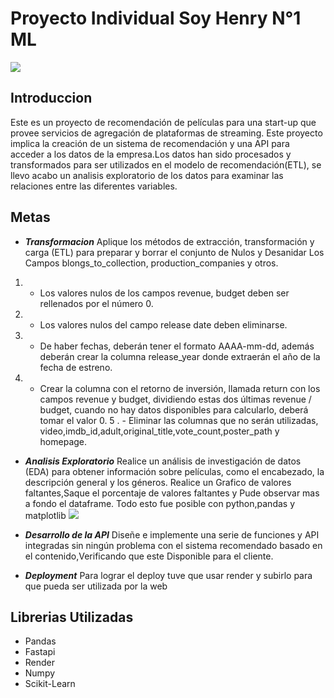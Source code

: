 # Proyecto Individual Soy Henry N°1  ML
![](https://assets.soyhenry.com/henry-landing/assets/Henry/logo-white.png)

## Introduccion
Este es un proyecto de recomendación de películas para una start-up que provee servicios de agregación de plataformas de streaming. Este proyecto implica la creación de un sistema de recomendación y una API para acceder a los datos de la empresa.Los datos han sido procesados y transformados para ser utilizados en el modelo de recomendación(ETL),
se llevo acabo un analisis exploratorio de los datos para examinar las relaciones entre las diferentes variables.

## Metas
- ***Transformacion***
Aplique los métodos de extracción, transformación y carga (ETL) para preparar y borrar el conjunto de Nulos y Desanidar Los Campos blongs_to_collection, production_companies y otros.

1. - Los valores nulos de los campos revenue, budget deben ser rellenados por el número 0.

2. - Los valores nulos del campo release date deben eliminarse.

3. - De haber fechas, deberán tener el formato AAAA-mm-dd, además deberán crear la columna release_year donde extraerán el año de la fecha de estreno.

4. - Crear la columna con el retorno de inversión, llamada return con los campos revenue y budget, dividiendo estas dos últimas revenue / budget, cuando no hay datos disponibles para calcularlo, deberá tomar el valor 0.
5
. - Eliminar las columnas que no serán utilizadas, video,imdb_id,adult,original_title,vote_count,poster_path y homepage.


- ***Analisis Exploratorio***
Realice un análisis de investigación de datos (EDA) para obtener información sobre películas, como el encabezado, la descripción general y los géneros.
Realice un Grafico de valores faltantes,Saque el porcentaje de valores faltantes y Pude observar mas a fondo el dataframe. Todo esto fue posible con python,pandas y matplotlib
![](https://www.addkw.com/wp-content/uploads/2018/11/Etapas-del-analisis-de-datos.png)



- ***Desarrollo de la API***
Diseñe e implemente una serie de funciones y API integradas sin ningún problema con el sistema recomendado basado en el contenido,Verificando que este Disponible para el cliente.

- ***Deployment***
Para lograr el deploy tuve que usar render y subirlo para que pueda ser utilizada por la web

## Librerias Utilizadas
- Pandas
- Fastapi
- Render
- Numpy
- Scikit-Learn




